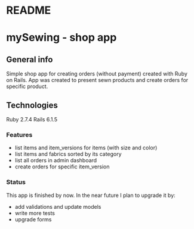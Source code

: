 # README
# mySewing - shop app

## General info
Simple shop app for creating orders (without payment) created with Ruby on Rails.
App was created to present sewn products and create orders for specific product.

## Technologies
Ruby 2.7.4
Rails 6.1.5

### Features
* list items and item_versions for items (with size and color)
* list items and fabrics sorted by its category
* list all orders in admin dashboard
* create orders for specific item_version

### Status
This app is finished by now. In the near future I plan to upgrade it by:
* add validations and update models
* write more tests
* upgrade forms

